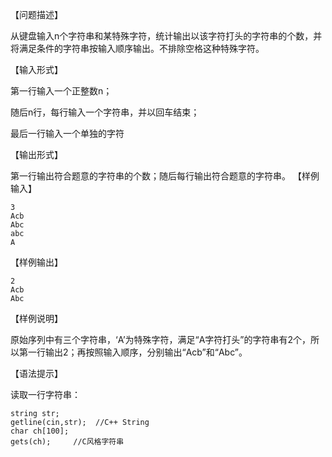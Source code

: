 【问题描述】

从键盘输入n个字符串和某特殊字符，统计输出以该字符打头的字符串的个数，并将满足条件的字符串按输入顺序输出。不排除空格这种特殊字符。

【输入形式】

第一行输入一个正整数n；

随后n行，每行输入一个字符串，并以回车结束；

最后一行输入一个单独的字符

【输出形式】

第一行输出符合题意的字符串的个数；随后每行输出符合题意的字符串。
【样例输入】

```
3
Acb
Abc
abc
A
```

【样例输出】

```
2
Acb
Abc
```

【样例说明】

原始序列中有三个字符串，‘A’为特殊字符，满足“A字符打头”的字符串有2个，所以第一行输出2；再按照输入顺序，分别输出“Acb”和“Abc”。

【语法提示】

读取一行字符串：

```
string str;
getline(cin,str);  //C++ String
char ch[100];
gets(ch);     //C风格字符串
```